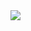 

<div>
<a href="https://youtu.be/ULRgmVLi4NA?si=LDCfK8pw4M97VK4l" target="_blank"><img loading="lazy" src="https://static.vecteezy.com/system/resources/previews/022/721/714/non_2x/youtube-logo-for-popular-online-media-content-creation-website-and-application-free-png.png" target="_blank"></a>
